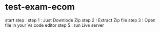 # test-exam-ecom
start step :
step 1 : Just Downlode Zip
step 2 : Extract Zip file
step 3 : Open file in your Vs code editor 
step 5 : run Live server

